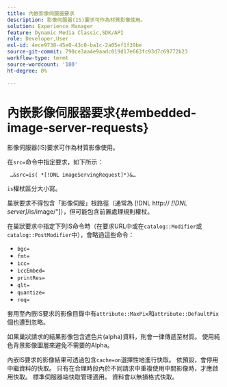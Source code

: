 ```yaml
---
title: 內嵌影像伺服器要求
description: 影像伺服器(IS)要求可作為材質影像使用。
solution: Experience Manager
feature: Dynamic Media Classic,SDK/API
role: Developer,User
exl-id: 4ece9738-45e0-43c0-ba1c-2a05ef1f39be
source-git-commit: 790ce3aa4e9aadc019d17e663fc93d7c69772b23
workflow-type: tm+mt
source-wordcount: '180'
ht-degree: 0%

---
```


# 內嵌影像伺服器要求{#embedded-image-server-requests}

影像伺服器(IS)要求可作為材質影像使用。

在`src=`命令中指定要求，如下所示：

` …&src=is( *[!DNL imageServingRequest]*)&…`

`is`權杖區分大小寫。

巢狀要求不得包含「影像伺服」根路徑（通常為 [!DNL http:// *[!DNL server]*/is/image/"]），但可能包含前置處理規則權杖。

在巢狀要求中指定下列IS命令時（在要求URL中或在`catalog::Modifier`或`catalog::PostModifier`中），會略過這些命令：

* `bgc=`
* `fmt=`
* `icc=`
* `iccEmbed=`
* `printRes=`
* `qlt=`
* `quantize=`
* `req=`

套用至內嵌IS要求的影像目錄中有`attribute::MaxPix`和`attribute::DefaultPix`個也遭到忽略。

如果巢狀請求的結果影像包含遮色片(alpha)資料，則會一律傳遞至材質。 使用純色背景影像圖層來避免不需要的Alpha。

內嵌IS要求的影像結果可透過包含`cache=on`選擇性地進行快取。 依預設，會停用中繼資料的快取。 只有在合理時段內於不同請求中重複使用中間影像時，才應啟用快取。 標準伺服器端快取管理適用。 資料會以無損格式快取。
